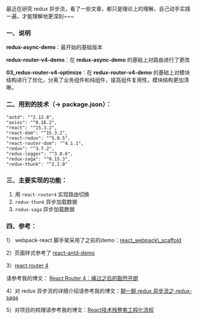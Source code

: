 最近在研究 redux 异步流，看了一些文章，都只是理论上的理解，自己动手实践一遍，才能理解地更深刻~~~

### 一、说明

**redux-async-demo**：最开始的基础版本

**redux-router-v4-demo**：在 **redux-async-demo** 的基础上对路由进行了更改

**03_redux-router-v4-optimize**：在 **redux-router-v4-demo** 的基础上对模块结构进行了优化，分离了业务组件和纯组件，提高组件复用性，模块结构更加清晰。

### 二、用到的技术（-> package.json）：

	"antd": "^2.12.8",
	"axios": "^0.16.2",
	"react": "^15.3.2",
	"react-dom": "^15.3.2",
	"react-redux": "^5.0.5",
	"react-router-dom": "^4.1.1",
	"redux": "^3.7.2",
	"redux-logger": "^3.0.6",
	"redux-saga": "^0.15.3",
	"redux-thunk": "^2.2.0"

### 三、主要实现的功能：

1. 用 `react-router4` 实现路由切换
2. `redux-thunk` 异步加载数据
3. `redux-saga` 异步加载数据

### 四、参考：

1） webpack-react 脚手架采用了之前的demo：[react\_webpack\\_scaffold](https://github.com/RukiQ/scaffoldsForFE)

2）页面样式参考了 [react-antd-demo](https://github.com/luckykun/About-React/tree/master/react-antd-demo)

3）[react router 4](https://reacttraining.com/react-router/web/example/basic)

请参考我的博文： [React Router 4：痛过之后的豁然开朗](http://www.jianshu.com/p/bf6b45ce5bcc)

4）对 redux 异步流的详细介绍请参考我的博文：[聊一聊 redux 异步流之 redux-saga](http://www.jianshu.com/p/e84493c7af35)

5）对项目的梳理请参考我的博文：[React技术栈整套工程化流程](https://www.jianshu.com/p/088116f02b26)



